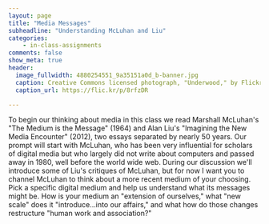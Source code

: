 ```yaml
---
layout: page
title: "Media Messages"
subheadline: "Understanding McLuhan and Liu"
categories:
    - in-class-assignments
comments: false
show_meta: true
header:
  image_fullwidth: 4880254551_9a35151a0d_b-banner.jpg
  caption: Creative Commons licensed photograph, "Underwood," by Flickr user Canned Muffins
  caption_url: https://flic.kr/p/8rfzDR

---
```


To begin our thinking about media in this class we read Marshall McLuhan's "The Medium is the Message" (1964) and Alan Liu's "Imagining the New Media Encounter" (2012), two essays separated by nearly 50 years. Our prompt will start with McLuhan, who has been very influential for scholars of digital media but who largely did not write about computers and passed away in 1980, well before the world wide web. During our discussion we'll introduce some of Liu's critiques of McLuhan, but for now I want you to channel McLuhan to think about a more recent medium of your choosing. Pick a specific digital medium and help us understand what its messages might be. How is your medium an "extension of ourselves," what "new scale" does it "introduce...into our affairs," and what how do those changes restructure "human work and association?"